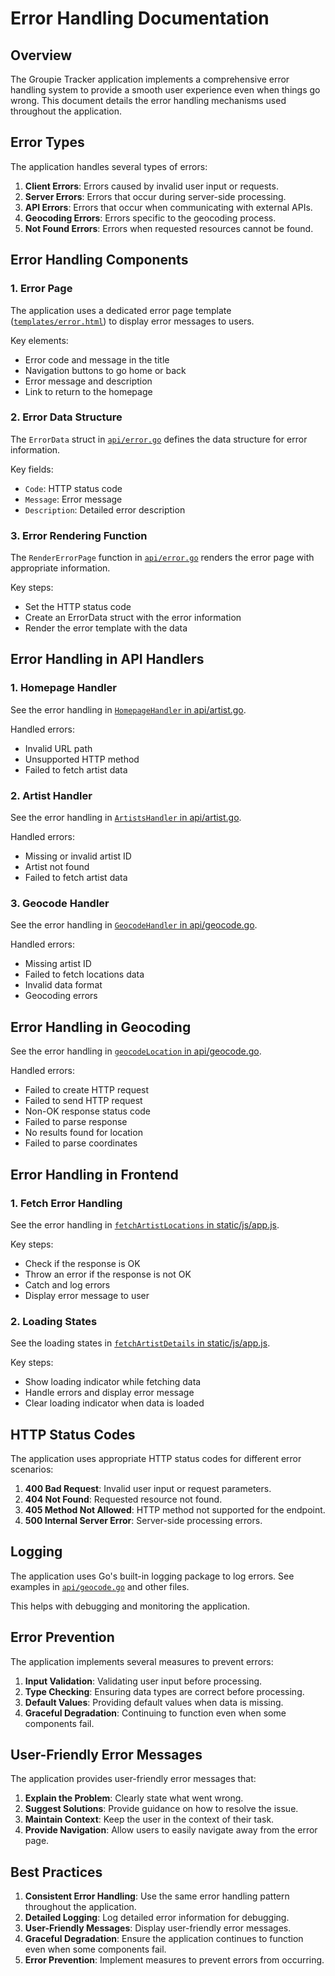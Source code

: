 # Error Handling Documentation

## Overview

The Groupie Tracker application implements a comprehensive error handling system to provide a smooth user experience even when things go wrong. This document details the error handling mechanisms used throughout the application.

## Error Types

The application handles several types of errors:

1. **Client Errors**: Errors caused by invalid user input or requests.
2. **Server Errors**: Errors that occur during server-side processing.
3. **API Errors**: Errors that occur when communicating with external APIs.
4. **Geocoding Errors**: Errors specific to the geocoding process.
5. **Not Found Errors**: Errors when requested resources cannot be found.

## Error Handling Components

### 1. Error Page

The application uses a dedicated error page template ([`templates/error.html`](../templates/error.html)) to display error messages to users.

Key elements:
- Error code and message in the title
- Navigation buttons to go home or back
- Error message and description
- Link to return to the homepage

### 2. Error Data Structure

The `ErrorData` struct in [`api/error.go`](../api/error.go) defines the data structure for error information.

Key fields:
- `Code`: HTTP status code
- `Message`: Error message
- `Description`: Detailed error description

### 3. Error Rendering Function

The `RenderErrorPage` function in [`api/error.go`](../api/error.go) renders the error page with appropriate information.

Key steps:
- Set the HTTP status code
- Create an ErrorData struct with the error information
- Render the error template with the data

## Error Handling in API Handlers

### 1. Homepage Handler

See the error handling in [`HomepageHandler` in api/artist.go](../api/artist.go).

Handled errors:
- Invalid URL path
- Unsupported HTTP method
- Failed to fetch artist data

### 2. Artist Handler

See the error handling in [`ArtistsHandler` in api/artist.go](../api/artist.go).

Handled errors:
- Missing or invalid artist ID
- Artist not found
- Failed to fetch artist data

### 3. Geocode Handler

See the error handling in [`GeocodeHandler` in api/geocode.go](../api/geocode.go).

Handled errors:
- Missing artist ID
- Failed to fetch locations data
- Invalid data format
- Geocoding errors

## Error Handling in Geocoding

See the error handling in [`geocodeLocation` in api/geocode.go](../api/geocode.go).

Handled errors:
- Failed to create HTTP request
- Failed to send HTTP request
- Non-OK response status code
- Failed to parse response
- No results found for location
- Failed to parse coordinates

## Error Handling in Frontend

### 1. Fetch Error Handling

See the error handling in [`fetchArtistLocations` in static/js/app.js](../static/js/app.js).

Key steps:
- Check if the response is OK
- Throw an error if the response is not OK
- Catch and log errors
- Display error message to user

### 2. Loading States

See the loading states in [`fetchArtistDetails` in static/js/app.js](../static/js/app.js).

Key steps:
- Show loading indicator while fetching data
- Handle errors and display error message
- Clear loading indicator when data is loaded

## HTTP Status Codes

The application uses appropriate HTTP status codes for different error scenarios:

1. **400 Bad Request**: Invalid user input or request parameters.
2. **404 Not Found**: Requested resource not found.
3. **405 Method Not Allowed**: HTTP method not supported for the endpoint.
4. **500 Internal Server Error**: Server-side processing errors.

## Logging

The application uses Go's built-in logging package to log errors. See examples in [`api/geocode.go`](../api/geocode.go) and other files.

This helps with debugging and monitoring the application.

## Error Prevention

The application implements several measures to prevent errors:

1. **Input Validation**: Validating user input before processing.
2. **Type Checking**: Ensuring data types are correct before processing.
3. **Default Values**: Providing default values when data is missing.
4. **Graceful Degradation**: Continuing to function even when some components fail.

## User-Friendly Error Messages

The application provides user-friendly error messages that:

1. **Explain the Problem**: Clearly state what went wrong.
2. **Suggest Solutions**: Provide guidance on how to resolve the issue.
3. **Maintain Context**: Keep the user in the context of their task.
4. **Provide Navigation**: Allow users to easily navigate away from the error page.

## Best Practices

1. **Consistent Error Handling**: Use the same error handling pattern throughout the application.
2. **Detailed Logging**: Log detailed error information for debugging.
3. **User-Friendly Messages**: Display user-friendly error messages.
4. **Graceful Degradation**: Ensure the application continues to function even when some components fail.
5. **Error Prevention**: Implement measures to prevent errors from occurring.
